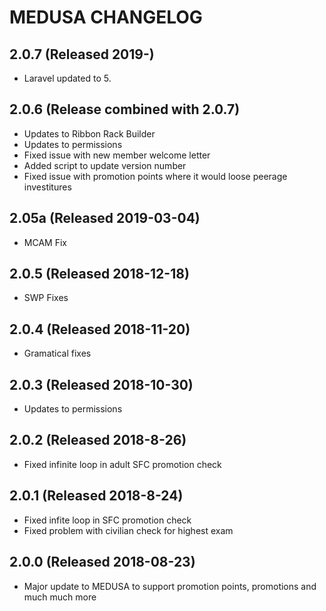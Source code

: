 # MEDUSA CHANGELOG

## 2.0.7 (Released 2019-)
   - Laravel updated to 5.
    
## 2.0.6 (Release combined with 2.0.7)
   - Updates to Ribbon Rack Builder
   - Updates to permissions
   - Fixed issue with new member welcome letter
   - Added script to update version number
   - Fixed issue with promotion points where it would loose peerage investitures

## 2.05a (Released 2019-03-04)    
   - MCAM Fix
    
## 2.0.5 (Released 2018-12-18)
   - SWP Fixes
    
## 2.0.4 (Released 2018-11-20)
   - Gramatical fixes
    
## 2.0.3 (Released 2018-10-30)
   - Updates to permissions
    
## 2.0.2 (Released 2018-8-26)
   - Fixed infinite loop in adult SFC promotion check            
    
## 2.0.1 (Released 2018-8-24)
   - Fixed infite loop in SFC promotion check
   - Fixed problem with civilian check for highest exam
    
## 2.0.0 (Released 2018-08-23)
   - Major update to MEDUSA to support promotion points, promotions and much much more
    